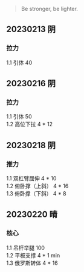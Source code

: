 > Be stronger, be lighter.

## 20230213 阴

### 拉力
1.1 引体 40  


## 20230216 阴

### 拉力
1.1 引体 50  
1.2 高位下拉 4 * 12  


## 20230218 阴

### 推力
1.1 双杠臂屈伸     4 * 10  
1.2 俯卧撑（上斜） 4 * 16   
1.3 俯卧撑（下斜） 4 * 8    

 
## 20230220 晴

### 核心
1.1 吊杆举腿 100  
1.2 平板支撑 4 * 1 min  
1.3 俄罗斯转体 4 * 16   